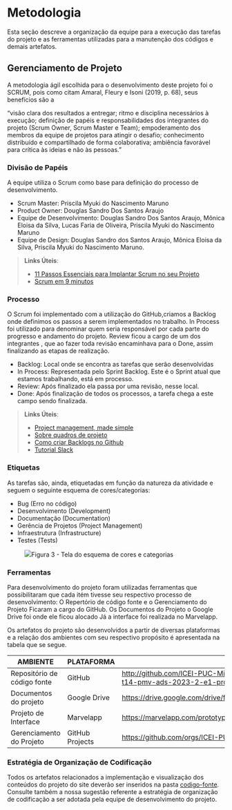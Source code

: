 
# Metodologia

Esta seção descreve a organização da equipe para a execução das tarefas do projeto e as ferramentas utilizadas para a manutenção dos códigos e demais artefatos.


## Gerenciamento de Projeto
A metodologia ágil escolhida para o desenvolvimento deste projeto foi o SCRUM, pois como citam Amaral, Fleury e Isoni (2019, p. 68), seus benefícios são a

“visão clara dos resultados a entregar; ritmo e disciplina necessários à execução; definição de papéis e responsabilidades dos integrantes do projeto (Scrum Owner, Scrum Master e Team); empoderamento dos membros da equipe de projetos para atingir o desafio; conhecimento distribuído e compartilhado de forma colaborativa; ambiência favorável para crítica às ideias e não às pessoas.”

### Divisão de Papéis

A equipe utiliza o Scrum como base para definição do processo de desenvolvimento.

- Scrum Master: Priscila Myuki do Nascimento Maruno
- Product Owner: Douglas Sandro Dos Santos Araujo
- Equipe de Desenvolvimento: Douglas Sandro Dos Santos Araujo, Mônica Eloisa da Silva, Lucas Faria de Oliveira, Priscila Myuki do Nascimento Maruno 
- Equipe de Design: Douglas Sandro dos Santos Araujo, Mônica Eloisa da Silva, Priscila Myuki do Nascimento Maruno.

> **Links Úteis**:
> - [11 Passos Essenciais para Implantar Scrum no seu 
> Projeto](https://mindmaster.com.br/scrum-11-passos/)
> - [Scrum em 9 minutos](https://www.youtube.com/watch?v=XfvQWnRgxG0)

### Processo

O Scrum foi implementado com a utilização do GitHub,criamos a Backlog onde definimos os passos a serem implementados no trabalho. In Process foi utilizado para denominar quem seria responsável por cada parte do progresso e andamento do projeto. Review ficou a cargo de um dos integrantes , que ao fazer toda revisão encaminhava para o Done, assim finalizando as etapas de realização.

- Backlog: Local onde se encontra as tarefas que serão desenvolvidas 
- In Process: Representada pelo Sprint Backlog. Este é o Sprint atual que estamos trabalhando, está em processo. 
- Review: Após finalizado ela passa por uma revisão, nesse local. 
- Done: Após finalização de todos os processos, a tarefa chega a este campo sendo finalizada.

> **Links Úteis**:
> - [Project management, made simple](https://github.com/features/project-management/)
> - [Sobre quadros de projeto](https://docs.github.com/pt/github/managing-your-work-on-github/about-project-boards)
> - [Como criar Backlogs no Github](https://www.youtube.com/watch?v=RXEy6CFu9Hk)
> - [Tutorial Slack](https://slack.com/intl/en-br/)


### Etiquetas
<p>As tarefas são, ainda, etiquetadas em função da natureza da atividade e seguem o seguinte esquema de cores/categorias:</p>

<ul>
  <li>Bug (Erro no código)</li>
  <li>Desenvolvimento (Development)</li>
  <li>Documentação (Documentation)</li>
  <li>Gerência de Projetos (Project Management)</li>
  <li>Infraestrutura (Infrastructure)</li>
  <li>Testes (Tests)</li>
</ul>

<figure> 
  <img src="https://user-images.githubusercontent.com/100447878/164068979-9eed46e1-9b44-461e-ab88-c2388e6767a1.png"
    <figcaption>Figura 3 - Tela do esquema de cores e categorias</figcaption>
</figure> 
  
### Ferramentas

Para desenvolvimento do projeto foram utilizadas ferramentas que possibilitaram que cada itém tivesse seu respectivo processo de desenvolvimento: 
O Repertório de código fonte e o Gerenciamento do Projeto Ficaram a cargo do GitHub. Os Documentos do Projeto o Google Drive foi onde ele ficou alocado
Já a interface foi realizada no Marvelapp.

Os artefatos do projeto são desenvolvidos a partir de diversas plataformas e a relação dos ambientes com seu respectivo propósito é apresentada na tabela que se segue.

| AMBIENTE                            | PLATAFORMA                         | LINK DE ACESSO                         |
|-------------------------------------|------------------------------------|----------------------------------------|
| Repositório de código fonte         | GitHub                             | http://github.com/ICEI-PUC-Minas-PMV-ADS/pmv-ads-2023-2-e1-proj-web-t14-pmv-ads-2023-2-e1-projpeqnegocios |
| Documentos do projeto               | Google Drive                       |   https://drive.google.com/drive/folders/1bDLT61JwP3oiCm6mOkWUb5t1BCTsn2GM                                |  
| Projeto de Interface                | Marvelapp                          | https://marvelapp.com/prototype/7ab5bid/screen/92775766                                                   |
| Gerenciamento do Projeto            | GitHub Projects                    | https://github.com/orgs/ICEI-PUC-Minas-PMV-ADS/projects/703                                               |



### Estratégia de Organização de Codificação 

Todos os artefatos relacionados a implementação e visualização dos conteúdos do projeto do site deverão ser inseridos na pasta [codigo-fonte](http://https://github.com/ICEI-PUC-Minas-PMV-ADS/WebApplicationProject-Template-v2/tree/main/codigo-fonte). Consulte também a nossa sugestão referente a estratégia de organização de codificação a ser adotada pela equipe de desenvolvimento do projeto.
